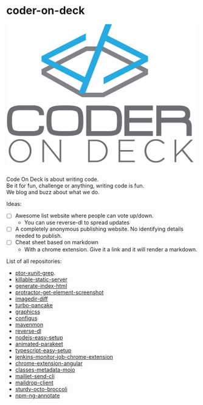 # coder-on-deck


![Coder On Deck](Logo.png)


Code On Deck is about writing code.   
Be it for fun, challenge or anything, writing code is fun.   
We blog and buzz about what we do. 



Ideas: 

 - [ ] Awesome list website where people can vote up/down. 
   - You can use reverse-dl to spread updates
 - [ ] A completely anonymous publishing website. No identifying details needed to publish.
 - [ ] Cheat sheet based on markdown
   - With a chrome extension. Give it a link and it will render a markdown.
   
 
 
List of all repositories: 
 - [ptor-xunit-grep](https://github.com/coder-on-deck/ptor-xunit-grep-builder).
 - [killable-static-server](https://github.com/coder-on-deck/killable-static-server)
 - [generate-index-html](https://github.com/coder-on-deck/generate-index-html)
 - [protractor-get-element-screenshot](https://github.com/coder-on-deck/protractor-get-element-screenshot)
 - [imagedir-diff](https://github.com/coder-on-deck/imagedir-diff)
 - [turbo-pancake](https://github.com/coder-on-deck/turbo-pancake)
 - [graphicss](https://github.com/coder-on-deck/graphicss)
 - [configus](https://github.com/coder-on-deck/configush)
 - [mavenmon](https://github.com/coder-on-deck/mavenmon)
 - [reverse-dl](https://github.com/coder-on-deck/reverse-dl)
 - [nodejs-easy-setup](https://github.com/coder-on-deck/nodejs-easy-setup)
 - [animated-parakeet](https://github.com/coder-on-deck/animated-parakeet)
 - [typescript-easy-setup](https://github.com/coder-on-deck/typescript-easy-setup)
 - [jenkins-monitor-job-chrome-extension](https://github.com/coder-on-deck/jenkins-monitor-job-chrome-extension)
 - [chrome-extension-angular](https://github.com/coder-on-deck/chrome-extension-angular)
 - [classes-metadata-mojo](https://github.com/coder-on-deck/classes-metadata-mojo)
 - [mailjet-send-cli](https://github.com/coder-on-deck/mailjet-send-cli)
 - [maildrop-client](https://github.com/coder-on-deck/maildrop-client)
 - [sturdy-octo-broccoli](https://github.com/coder-on-deck/sturdy-octo-broccoli)
 - [npm-ng-annotate](https://github.com/coder-on-deck/npm-ng-annotate)

